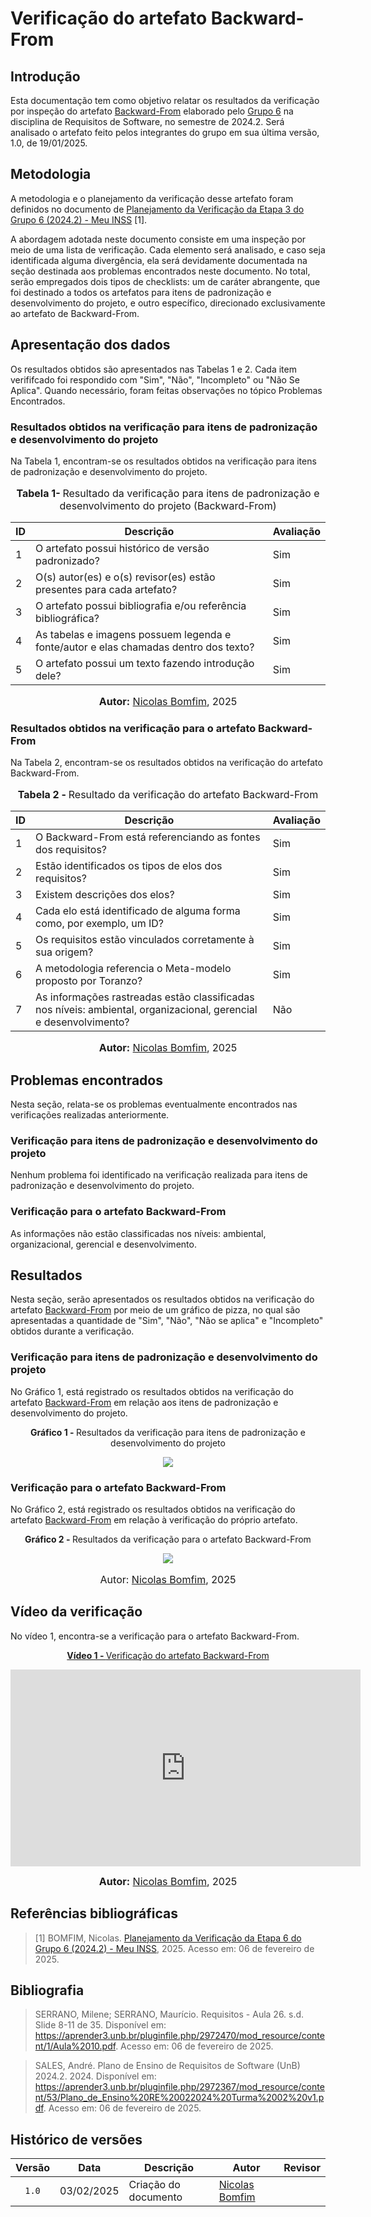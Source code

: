 # Verificação do artefato Backward-From

## Introdução

Esta documentação tem como objetivo relatar os resultados da verificação por inspeção do artefato [Backward-From](https://requisitos-de-software.github.io/2024.2-MeuINSS/rastreabilidade/backward-from/) elaborado pelo [Grupo 6](https://requisitos-de-software.github.io/2024.2-MeuINSS/) na disciplina de Requisitos de Software, no semestre de 2024.2. Será analisado o artefato feito pelos integrantes do grupo em sua última versão, 1.0, de 19/01/2025.

## Metodologia

A metodologia e o planejamento da verificação desse artefato foram definidos no documento de [Planejamento da Verificação da Etapa 3 do Grupo 6 (2024.2) - Meu INSS](https://requisitos-de-software.github.io/2024.2-MeuINSS/verificacao/entrega6/planejamento/) [1].

A abordagem adotada neste documento consiste em uma inspeção por meio de uma lista de verificação. Cada elemento será analisado, e caso seja identificada alguma divergência, ela será devidamente documentada na seção destinada aos problemas encontrados neste documento. No total, serão empregados dois tipos de checklists: um de caráter abrangente, que foi destinado a todos os artefatos para itens de padronização e desenvolvimento do projeto, e outro específico, direcionado exclusivamente ao artefato de Backward-From.

## Apresentação dos dados

Os resultados obtidos são apresentados nas Tabelas 1 e 2. Cada item verififcado foi respondido com "Sim", "Não", "Incompleto" ou "Não Se Aplica". Quando necessário, foram feitas observações no tópico Problemas Encontrados. 

### Resultados obtidos na verificação para itens de padronização e desenvolvimento do projeto

Na Tabela 1, encontram-se os resultados obtidos na verificação para itens de padronização e desenvolvimento do projeto.

<div align="center">
<font size="3"><p style="text-align: center"><b>Tabela 1- </b> Resultado da verificação para itens de padronização e desenvolvimento do projeto (Backward-From)</p></font>

<table>
  <thead>
    <tr>
      <th>ID</th>
      <th>Descrição</th>
      <th>Avaliação</th>
    </tr>
  </thead>
  <tbody>
   <tr>
      <td>1</td>
      <td>O artefato possui histórico de versão padronizado?</td>
      <td>Sim</td>
    </tr>
    <tr>
      <td>2</td>
      <td>O(s) autor(es) e o(s) revisor(es) estão presentes para cada artefato?</td>
      <td>Sim</td>
    </tr>
    <tr>
      <td>3</td>
      <td>O artefato possui bibliografia e/ou referência bibliográfica?</td>
      <td>Sim</td>
    </tr>
    <tr>
      <td>4</td>
      <td>As tabelas e imagens possuem legenda e fonte/autor e elas chamadas dentro dos texto?</td>
      <td>Sim</td>
    </tr>
    <tr>
      <td>5</td>
      <td>O artefato possui um texto fazendo introdução dele?</td>
      <td>Sim</td>
    </tr>
  </tbody>
</table>

<font size="3"><p style="text-align: center"><b>Autor:</b> <a href="https://github.com/nickgehjk">Nicolas Bomfim</a>, 2025</p></font>
</div>

### Resultados obtidos na verificação para o artefato Backward-From

Na Tabela 2, encontram-se os resultados obtidos na verificação do artefato Backward-From.

<div align="center">
<font size="3"><p style="text-align: center"><b>Tabela 2 - </b> Resultado da verificação do artefato Backward-From </p></font>

<table>
 <thead>
    <tr>
      <th>ID</th>
      <th>Descrição</th>
      <th>Avaliação</th>
    </tr>
  </thead>
  <tbody>
    <tr>
      <td>1</td>
      <td>O Backward-From está referenciando as fontes dos requisitos?</td>
      <td>Sim</td>
    </tr>
    <tr>
      <td>2</td>
      <td>Estão identificados os tipos de elos dos requisitos?</td>
      <td>Sim</td>
    </tr>
    <tr>
      <td>3</td>
      <td>Existem descrições dos elos?</td>
      <td>Sim</td>
    </tr>
    <tr>
      <td>4</td>
      <td>Cada elo está identificado de alguma forma como, por exemplo, um ID?</td>
      <td>Sim</td>
    </tr>
    <tr>
      <td>5</td>
      <td>Os requisitos estão vinculados corretamente à sua origem?</td>
      <td>Sim</td>
    </tr>
    <tr>
      <td>6</td>
      <td>A metodologia referencia o Meta-modelo proposto por Toranzo?</td>
      <td>Sim</td>
    </tr>
    <tr>
      <td>7</td>
      <td>As informações rastreadas estão classificadas nos níveis: ambiental, organizacional, gerencial e desenvolvimento?</td>
      <td>Não</td>
    </tr>
  </tbody>
</table>

<font size="3"><p style="text-align: center"><b>Autor:</b> <a href="https://github.com/nickgehjk">Nicolas Bomfim</a>, 2025</p></font>
</div>


## Problemas encontrados

Nesta seção, relata-se os problemas eventualmente encontrados nas verificações realizadas anteriormente.

### Verificação para itens de padronização e desenvolvimento do projeto

Nenhum problema foi identificado na verificação realizada para itens de padronização e desenvolvimento do projeto.

### Verificação para o artefato Backward-From

As informações não estão classificadas nos níveis: ambiental, organizacional, gerencial e desenvolvimento.

## Resultados

Nesta seção, serão apresentados os resultados obtidos na verificação do artefato [Backward-From](https://requisitos-de-software.github.io/2024.2-MeuINSS/rastreabilidade/backward-from/) por meio de um gráfico de pizza, no qual são apresentadas a quantidade de "Sim", "Não", "Não se aplica" e "Incompleto" obtidos durante a verificação.

### Verificação para itens de padronização e desenvolvimento do projeto

No Gráfico 1, está registrado os resultados obtidos na verificação do artefato [Backward-From](https://requisitos-de-software.github.io/2024.2-MeuINSS/rastreabilidade/backward-from/) em relação aos itens de padronização e desenvolvimento do projeto.

<div align="center">
  <p><b>Gráfico 1 - </b> Resultados da verificação para itens de padronização e desenvolvimento do projeto</p>

   <img src="../imagens/sim.jpg">
    </div>


### Verificação para o artefato Backward-From

No Gráfico 2, está registrado os resultados obtidos na verificação do artefato [Backward-From](https://requisitos-de-software.github.io/2024.2-MeuINSS/rastreabilidade/backward-from/) em relação à verificação do próprio artefato.

<div align="center">
  <p><b>Gráfico 2 - </b> Resultados da verificação para o artefato Backward-From
</p>
    <img src="../imagens/nao.png">
    <font size="3"><p style="text-align: center">Autor: <a href="https://github.com/nickgehjk">Nicolas Bomfim</a>, 2025</p></font>

</div>

## Vídeo da verificação

No vídeo 1, encontra-se a verificação para o artefato Backward-From.

<div align="center">

<p style="text-align: center"><a href="https://youtu.be/cYVt9JxDhmo" target="blanket"><b>Vídeo 1 - </b> Verificação do artefato Backward-From</a></p>

<iframe width="560" height="315" src="https://youtu.be/cYVt9JxDhmo" title="YouTube video player" frameborder="0" allow="accelerometer; autoplay; clipboard-write; encrypted-media; gyroscope; picture-in-picture; web-share" referrerpolicy="strict-origin-when-cross-origin" allowfullscreen></iframe>

<font size="3"><p style="text-align: center"><b>Autor:</b> <a href="https://github.com/nickgehjk">Nicolas Bomfim</a>, 2025</p></font>
</div>

## Referências bibliográficas

> [1] BOMFIM, Nicolas. [Planejamento da Verificação da Etapa 6 do Grupo 6 (2024.2) - Meu INSS](https://requisitos-de-software.github.io/2024.2-MeuINSS/verificacao/entrega6/planejamento/), 2025. Acesso em: 06 de fevereiro de 2025.

## Bibliografia

> SERRANO, Milene; SERRANO, Maurício. Requisitos - Aula 26. s.d. Slide 8-11 de 35. Disponível em: <https://aprender3.unb.br/pluginfile.php/2972470/mod_resource/content/1/Aula%2010.pdf>. Acesso em:  06 de fevereiro de 2025.

> SALES, André. Plano de Ensino de Requisitos de Software (UnB) 2024.2. 2024. Disponível em: <https://aprender3.unb.br/pluginfile.php/2972367/mod_resource/content/53/Plano_de_Ensino%20RE%20022024%20Turma%2002%20v1.pdf>. Acesso em: 06 de fevereiro de 2025.


## Histórico de versões

| Versão | Data   | Descrição     | Autor     |  Revisor        |
| :----: | ------ | ------------- | --------- | :-------------: |
| `1.0`  | 03/02/2025 | Criação do documento  | [Nicolas Bomfim](https://github.com/nickgehjk) | []() |